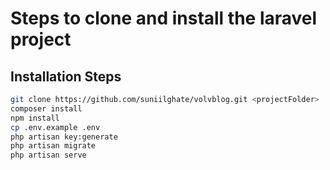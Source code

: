 # Steps to clone and install the laravel project

## Installation Steps
```bash
git clone https://github.com/suniilghate/volvblog.git <projectFolder>
composer install
npm install
cp .env.example .env
php artisan key:generate
php artisan migrate
php artisan serve
```
